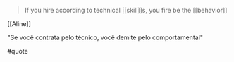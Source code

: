 > If you hire according to technical [[skill]]s, you fire be the [[behavior]]

[[Aline]] 

"Se você contrata pelo técnico, você demite pelo comportamental"

#quote 
